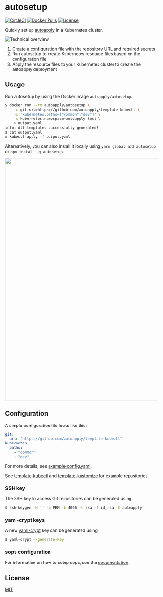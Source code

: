 # autosetup

[![CircleCI](https://img.shields.io/circleci/build/github/autoapply/autosetup/main?style=flat-square)](https://app.circleci.com/pipelines/github/autoapply/autosetup) [![Docker Pulls](https://img.shields.io/docker/pulls/autoapply/autosetup?style=flat-square)](https://hub.docker.com/r/autoapply/autosetup/) [![License](https://img.shields.io/badge/license-MIT-blue.svg?style=flat-square)](https://github.com/autoapply/autosetup/blob/main/LICENSE)

Quickly set up [autoapply](https://github.com/autoapply/autoapply) in a Kubernetes cluster.

![Technical overview](https://autoapply.github.io/autosetup/overview.svg)

1. Create a configuration file with the repository URL and required secrets
2. Run autosetup to create Kubernetes resource files based on the configuration file
3. Apply the resource files to your Kubernetes cluster to create the autoapply deployment

## Usage

Run autosetup by using the Docker image `autoapply/autosetup`.

```bash
$ docker run --rm autoapply/autosetup \
    -c git.url=https://github.com/autoapply/template-kubectl \
    -c 'kubernetes.paths=["common","dev"]' \
    -c kubernetes.namespace=autoapply-test \
    > output.yaml
info: All templates successfully generated!
$ cat output.yaml
$ kubectl apply -f output.yaml
```

Alternatively, you can also install it locally using `yarn global add autosetup` or `npm install -g autosetup`.

<p align="center">
  <img  width="800" src="https://autoapply.github.io/autosetup/demo.svg">
</p>

## Configuration

A simple configuration file looks like this:

```yaml
git:
  url: "https://github.com/autoapply/template-kubectl"
kubernetes:
  paths:
    - "common"
    - "dev"
```

For more details, see [example-config.yaml](example-config.yaml).

See [template-kubectl](https://github.com/autoapply/template-kubectl) and [template-kustomize](https://github.com/autoapply/template-kustomize) for example repositories.

### SSH key

The SSH key to access Git repositories can be generated using

```bash
$ ssh-keygen -N '' -m PEM -b 4096 -t rsa -f id_rsa -C autoapply
```

### yaml-crypt keys

A new [yaml-crypt](https://github.com/autoapply/yaml-crypt) key can be generated using

```bash
$ yaml-crypt --generate-key
```

### sops configuration

For information on how to setup sops, see the [documentation](https://github.com/mozilla/sops).

## License

[MIT](LICENSE)
